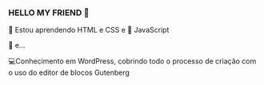 ### HELLO MY FRIEND 👋
 🌱 Estou aprendendo HTML e CSS e 🧠 JavaScript
 
 🤔 e...
 
 💻Conhecimento em WordPress, cobrindo todo o processo de criação com o uso do editor de blocos Gutenberg
 

<!--
**kadmielCruz/kadmielCruz** is a ✨ _special_ ✨ repository because its `README.md` (this file) appears on your GitHub profile.

Here are some ideas to get you started:

